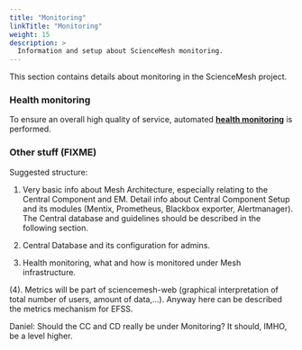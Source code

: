 ```yaml
---
title: "Monitoring"
linkTitle: "Monitoring"
weight: 15
description: >
  Information and setup about ScienceMesh monitoring.
---
```


This section contains details about monitoring in the ScienceMesh project.

### Health monitoring
To ensure an overall high quality of service, automated **[health monitoring](./health-monitoring)** is performed.

### Other stuff (FIXME)

Suggested structure:

1. Very basic info about Mesh Architecture, especially relating to the Central Component and EM. Detail info about Central Component Setup and its modules (Mentix, Prometheus, Blackbox exporter, Alertmanager). The Central database and guidelines should be described in the following section.

2. Central Database and its configuration for admins.

3. Health monitoring, what and how is monitored under Mesh infrastructure.

(4). Metrics will be part of sciencemesh-web (graphical interpretation of total number of users, amount of data,...). Anyway here can be described the metrics mechanism for EFSS.

Daniel: Should the CC and CD really be under Monitoring? It should, IMHO, be a level higher.

